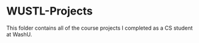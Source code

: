 # WUSTL-Projects
This folder contains all of the course projects I completed as a CS student at WashU. 

